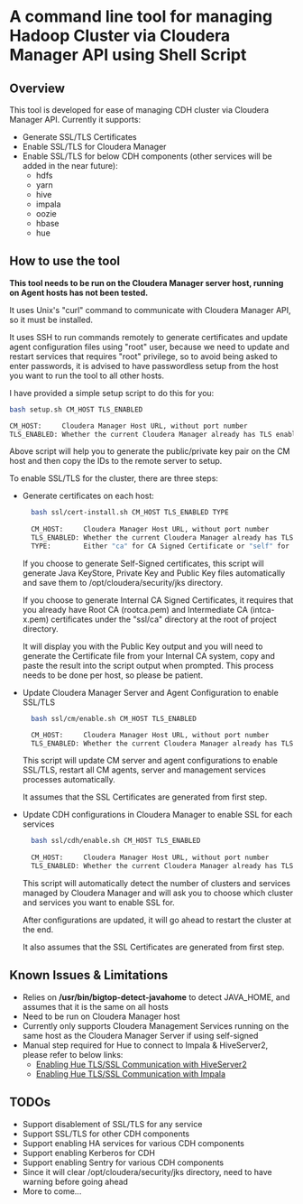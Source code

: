 # A command line tool for managing Hadoop Cluster via Cloudera Manager API using Shell Script

## Overview

This tool is developed for ease of managing CDH cluster via Cloudera Manager API. Currently it supports:

* Generate SSL/TLS Certificates
* Enable SSL/TLS for Cloudera Manager
* Enable SSL/TLS for below CDH components (other services will be added in the near future):
  * hdfs
  * yarn
  * hive
  * impala
  * oozie
  * hbase
  * hue

## How to use the tool

**This tool needs to be run on the Cloudera Manager server host, running on Agent hosts has not been tested.** 

It uses Unix's "curl" command to communicate with Cloudera Manager API, so it must be installed. 

It uses SSH to run commands remotely to generate certificates and update agent configuration files using
"root" user, because we need to update and restart services that requires "root" privilege, so to avoid 
being asked to enter passwords, it is advised to have passwordless setup from the host you want to run 
the tool to all other hosts. 

I have provided a simple setup script to do this for you:

```bash
bash setup.sh CM_HOST TLS_ENABLED

CM_HOST:     Cloudera Manager Host URL, without port number
TLS_ENABLED: Whether the current Cloudera Manager already has TLS enabled or not, 1 or 0
```

Above script will help you to generate the public/private key pair on the CM host and then copy the IDs 
to the remote server to setup.

To enable SSL/TLS for the cluster, there are three steps:

* Generate certificates on each host:
  
  ```bash
    bash ssl/cert-install.sh CM_HOST TLS_ENABLED TYPE
    
    CM_HOST:     Cloudera Manager Host URL, without port number
    TLS_ENABLED: Whether the current Cloudera Manager already has TLS enabled or not, 1 or 0
    TYPE:        Either "ca" for CA Signed Certificate or "self" for Self-Signed Certificate
  ```
  
  If you choose to generate Self-Signed certificates, this script will generate Java KeyStore, 
  Private Key and Public Key files automatically and save them to /opt/cloudera/security/jks directory.
  
  If you choose to generate Internal CA Signed Certificates, it requires that you already have 
  Root CA (rootca.pem) and Intermediate CA (intca-x.pem) certificates under the "ssl/ca" directory 
  at the root of project directory. 
  
  It will display you with the Public Key output and you will need to generate the Certificate 
  file from your Internal CA system, copy and paste the result into the script output when prompted. 
  This process needs to be done per host, so please be patient.
  
* Update Cloudera Manager Server and Agent Configuration to enable SSL/TLS
  
  ```bash
    bash ssl/cm/enable.sh CM_HOST TLS_ENABLED
  
    CM_HOST:     Cloudera Manager Host URL, without port number
    TLS_ENABLED: Whether the current Cloudera Manager already has TLS enabled or not, 1 or 0
  ```
  
  This script will update CM server and agent configurations to enable SSL/TLS, 
  restart all CM agents, server and management services processes automatically.
  
  It assumes that the SSL Certificates are generated from first step.
   
* Update CDH configurations in Cloudera Manager to enable SSL for each services

  ```bash
    bash ssl/cdh/enable.sh CM_HOST TLS_ENABLED
    
    CM_HOST:     Cloudera Manager Host URL, without port number
    TLS_ENABLED: Whether the current Cloudera Manager already has TLS enabled or not, 1 or 0
  ```
   
  This script will automatically detect the number of clusters and services managed by Cloudera Manager and 
  will ask you to choose which cluster and services you want to enable SSL for. 
  
  After configurations are updated, it will go ahead to restart the cluster at the end.
  
  It also assumes that the SSL Certificates are generated from first step.
 
 ## Known Issues & Limitations
 
 * Relies on **/usr/bin/bigtop-detect-javahome** to detect JAVA_HOME, and assumes that it is the same on all hosts
 * Need to be run on Cloudera Manager host
 * Currently only supports Cloudera Management Services running on the same host as the Cloudera Manager Server if using self-signed
 * Manual step required for Hue to connect to Impala & HiveServer2, please refer to below links:
   * [Enabling Hue TLS/SSL Communication with HiveServer2](https://www.cloudera.com/documentation/enterprise/latest/topics/cm_sg_ssl_hue.html#concept_lxw_cyf_jr)
   * [Enabling Hue TLS/SSL Communication with Impala](https://www.cloudera.com/documentation/enterprise/latest/topics/cm_sg_ssl_hue.html#concept_cfy_3dl_zt)
 
 ## TODOs
 * Support disablement of SSL/TLS for any service
 * Support SSL/TLS for other CDH components
 * Support enabling HA services for various CDH components
 * Support enabling Kerberos for CDH
 * Support enabling Sentry for various CDH components
 * Since it will clear /opt/cloudera/security/jks directory, need to have warning before going ahead
 * More to come... 
 